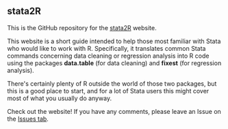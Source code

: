 ## stata2R

This is the GitHub repository for the [stata2R](https://stata2r.github.io/) website.

This website is a short guide intended to help those most familiar with Stata who would like to work with R. Specifically, it translates common Stata commands concerning data cleaning or regression analysis into R code using the packages **data.table** (for data cleaning) and **fixest** (for regression analysis).

There's certainly plenty of R outside the world of those two packages, but this is a good place to start, and for a lot of Stata users this might cover most of what you usually do anyway.

Check out the website! If you have any comments, please leave an Issue on the [Issues tab](https://github.com/stata2r/stata2r.github.io/issues).